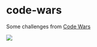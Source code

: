 # code-wars

Some challenges from [Code Wars](https://www.codewars.com/)

<img src="https://www.codewars.com/users/dre1597/badges/large" />

